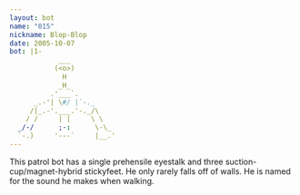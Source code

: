 ```yaml
---
layout: bot
name: "015"
nickname: Blop-Blop
date: 2005-10-07
bot: |1-
            ___           
           (<o>)          
             H            
            _H_           
          .'___`.         
      _.-'| \#/ |`-._     
     /|_.-'.___.'-._/\    
    / /     | |     \ \   
  _/-/      ;-:      \-\_ 
  `-.)     '---`     |__.'
---
```

This patrol bot has a single prehensile eyestalk and three suction-cup/magnet-hybrid stickyfeet. He only rarely falls off of walls.  He is named for the sound he makes when walking.